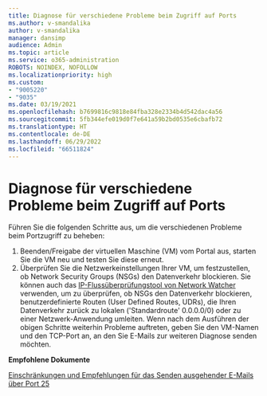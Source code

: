 ```yaml
---
title: Diagnose für verschiedene Probleme beim Zugriff auf Ports
ms.author: v-smandalika
author: v-smandalika
manager: dansimp
audience: Admin
ms.topic: article
ms.service: o365-administration
ROBOTS: NOINDEX, NOFOLLOW
ms.localizationpriority: high
ms.custom:
- "9005220"
- "9035"
ms.date: 03/19/2021
ms.openlocfilehash: b7699816c9818e84fba328e2334b4d542dac4a56
ms.sourcegitcommit: 5fb344efe019d0f7e641a59b2bd0535e6cbafb72
ms.translationtype: HT
ms.contentlocale: de-DE
ms.lasthandoff: 06/29/2022
ms.locfileid: "66511824"
---
```

# <a name="diagnostics-for-different-ports-access-issues"></a>Diagnose für verschiedene Probleme beim Zugriff auf Ports

Führen Sie die folgenden Schritte aus, um die verschiedenen Probleme beim Portzugriff zu beheben:

1. Beenden/Freigabe der virtuellen Maschine (VM) vom Portal aus, starten Sie die VM neu und testen Sie diese erneut. 
2. Überprüfen Sie die Netzwerkeinstellungen Ihrer VM, um festzustellen, ob Network Security Groups (NSGs) den Datenverkehr blockieren. Sie können auch das [IP-Flussüberprüfungstool von Network Watcher](https://docs.microsoft.com/azure/network-watcher/network-watcher-ip-flow-verify-overview?WT.mc_id=Portal-Microsoft_Azure_Support) verwenden, um zu überprüfen, ob NSGs den Datenverkehr blockieren, benutzerdefinierte Routen (User Defined Routes, UDRs), die Ihren Datenverkehr zurück zu lokalen ('Standardroute' 0.0.0.0/0) oder zu einer Netzwerk-Anwendung umleiten.
Wenn nach dem Ausführen der obigen Schritte weiterhin Probleme auftreten, geben Sie den VM-Namen und den TCP-Port an, an den Sie E-Mails zur weiteren Diagnose senden möchten.

**Empfohlene Dokumente**

[Einschränkungen und Empfehlungen für das Senden ausgehender E-Mails über Port 25](https://docs.microsoft.com/azure/virtual-network/troubleshoot-outbound-smtp-connectivity)
